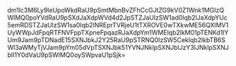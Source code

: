 dm1lc3M6Ly9leUpoWkdRaU9pSmtMbnBvZFhCcGJtZG9kV0Z1Wnk1MGIzQWlMQ0poYVdRaU9pSXdJaXdpWVd4d2JpSTZJaUlzSW1ad0lqb2lJaXdpYUc5emRDSTZJaUlzSW1sa0lqb2lNREprTVRjeU1tTXROVE0wTXkwME56QXlMV1UyWWpJdFpqRTFNVFppTXpneFpqazRJaXdpYm1WMElqb2lkM01pTENKd1lYUm9Jam9pTDNadE15SXNJbkJ2Y25RaU9pSTRNQ0lzSW5Ceklqb2lkbTB6SWl3aWMyTjVJam9pYm05dVpTSXNJbk51YVNJNklpSXNJblJzY3lJNklpSXNJblI1Y0dVaU9pSWlMQ0oySWpvaU1pSjk=
